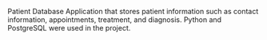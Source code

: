 Patient Database Application that stores patient information such as contact information, appointments, treatment, and diagnosis. Python and PostgreSQL were used in the project.
